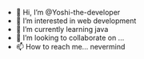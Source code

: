 - 👋 Hi, I’m @Yoshi-the-developer
- 👀 I’m interested in web development
- 🌱 I’m currently learning java 
- 💞️ I’m looking to collaborate on ...
- 📫 How to reach me... nevermind

<!---
Yoshi-the-developer/Yoshi-the-developer is a ✨ special ✨ repository because its `README.md` (this file) appears on your GitHub profile.
You can click the Preview link to take a look at your changes.
--->
